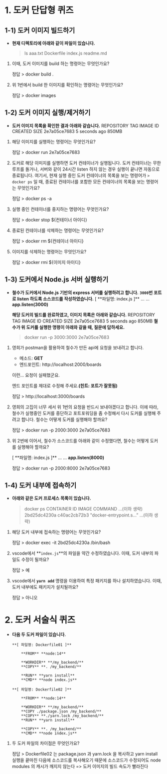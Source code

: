 # 1. 도커 단답형 퀴즈

## 1-1) 도커 이미지 빌드하기

-   **현재 디렉토리에 아래와 같이 파일이 있습니다.**
    > ls
    > aaa.txt Dockerfile index.js readme.md

1. 이때, 도커 이미지를 build 하는 명령어는 무엇인가요?

    정답 > docker build .

2. 위 1번에서 build 한 이미지를 확인하는 명령어는 무엇인가요?

    정답 > docker images

## 1-2) 도커 이미지 실행/제거하기

-   **도커 이미지 목록을 확인한 결과 아래와 같습니다.**
    REPOSITORY TAG IMAGE ID CREATED SIZE
    <none> <none> 2e7a05ce7683 5 seconds ago 850MB

1. 해당 이미지를 실행하는 명령어는 무엇인가요?

    정답 > docker run 2e7a05ce7683

2. 도커로 해당 이미지를 실행하면 도커 컨테이너가 실행됩니다. 도커 컨테이너는 무한 루프를 돌거나, 서버와 같이 24시간 listen 하지 않는 경우 실행이 끝나면 자동으로 종료됩니다. 여기서, 현재 실행 중인 도커 컨테이너의 목록을 보는 명령어가 `> docker ps` 일 때, 종료된 컨테이너를 포함한 모든 컨테이너의 목록을 보는 명령어는 무엇인가요?

    정답 > docker ps -a

3. 실행 중인 컨테이너를 중지하는 명령어는 무엇인가요?

    정답 > docker stop ${컨테이너 아이디}

4. 종료된 컨테이너를 삭제하는 명령어는 무엇인가요?

    정답 > docker rm ${컨테이너 아이디}

5. 이미지를 삭제하는 명령어는 무엇인가요?

    정답 > docker rmi ${이미지 아이디}

## 1-3) 도커에서 Node.js 서버 실행하기

-   **철수가 도커에서 Node.js 기반의 express 서버를 실행하려고 합니다.**
    **`3000`번 포트로 listen 하도록 소스코드를 작성하였습니다.**
    [ **파일명: index.js ]\*\*
    ...
    ...
    **app.listen(3000)**

    **해당 도커의 빌드를 완료하였고, 이미지 목록은 아래와 같습니다.**
    REPOSITORY TAG IMAGE ID CREATED SIZE
    <none> <none> 2e7a05ce7683 5 seconds ago 850MB
    **철수가 위 도커를 실행한 명령이 아래와 같을 때, 질문에 답하세요.**

    > docker run -p 3000:3000 2e7a05ce7683

1. 영희가 postman을 활용하여 철수가 만든 api에 요청을 보내려고 합니다.

    - 메소드: **GET**
    - 엔드포인트: http://localhost:2000/boards

    이런... 요청이 실패했군요.

    엔드 포인트를 제대로 수정해 주세요.**(힌트: 포트가 잘못됨)**

    정답 > http://localhost:3000/boards

2. 영희의 고집이 너무 세서 위 1번의 요청을 반드시 보내야겠다고 합니다. 이에 따라, 철수가 실행중인 도커를 중단하고 포트포워딩을 좀 수정해서 다시 도커를 실행해 주려고 합니다. 철수는 어떻게 도커를 실행해야 할까요?

    정답 > docker run -p 2000:3000 2e7a05ce7683

3. 위 2번에 이어서, 철수가 소스코드를 아래와 같이 수정했다면, 철수는 어떻게 도커를 실행해야 할까요?

    [ **파일명: index.js ]\*\*
    ...
    ...
    **app.listen(8000)**

    정답 > docker run -p 2000:8000 2e7a05ce7683

## 1-4) 도커 내부에 접속하기

-   **아래와 같은 도커 프로세스 목록이 있습니다.**
    > docker ps
    > CONTAINER ID IMAGE COMMAND ...(이하 생략)
    > 2bd25dc4230a c40ac2cb72b3 "docker-entrypoint.s…” ...(이하 생략)

1. 해당 도커 내부에 접속하는 명령어는 무엇인가요?

    정답 > docker exec -it 2bd25dc4230a /bin/bash

2. vscode에서 **`index.js`**의 파일을 약간 수정하였습니다. 이때, 도커 내부의 파일도 수정이 될까요?

    정답 > 예

3. vscode에서 **`yarn add`** 명령을 이용하여 특정 패키지를 하나 설치하였습니다. 이때, 도커 내부에도 패키지가 설치될까요?

    정답 > 아니오

# 2. 도커 서술식 퀴즈

-   **다음 두 도커 파일이 있습니다.**

        **[ 파일명: Dockerfile01 ]**

            **FROM** **node:14**

            **WORKDIR** **/my_backend/**
            **COPY** **. /my_backend/**

            **RUN** **yarn install**
            **CMD** **node index.js**

        **[ 파일명: Dockerfile02 ]**

            **FROM** **node:14**

            **WORKDIR** **/my_backend/**
            **COPY ./package.json /my_backend/**
            **COPY** **./yarn.lock /my_backend/**
            **RUN** **yarn install**

            **COPY** **. /my_backend/**
            **CMD** **node index.js**

1. 두 도커 파일의 차이점은 무엇인가요?

    정답 > Dockerfile02 는 package.json 과 yarn.lock 을 복사하고 yarn install 실행을 끝마친 다음에
    소스코드를 복사해오기 때문에 소스코드가 수정되어도 node modules 의 캐시가 깨지지 않는다
    => 도커 이미지의 빌드 속도가 빨라진다
